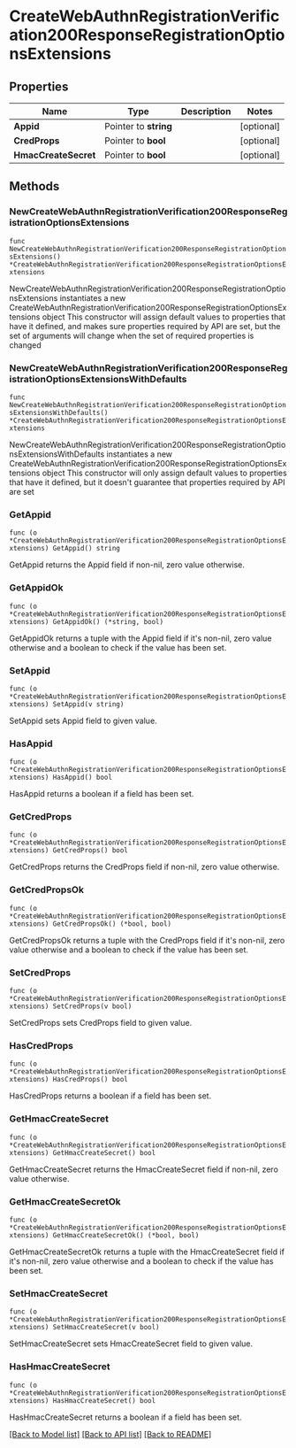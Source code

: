 # CreateWebAuthnRegistrationVerification200ResponseRegistrationOptionsExtensions

## Properties

Name | Type | Description | Notes
------------ | ------------- | ------------- | -------------
**Appid** | Pointer to **string** |  | [optional] 
**CredProps** | Pointer to **bool** |  | [optional] 
**HmacCreateSecret** | Pointer to **bool** |  | [optional] 

## Methods

### NewCreateWebAuthnRegistrationVerification200ResponseRegistrationOptionsExtensions

`func NewCreateWebAuthnRegistrationVerification200ResponseRegistrationOptionsExtensions() *CreateWebAuthnRegistrationVerification200ResponseRegistrationOptionsExtensions`

NewCreateWebAuthnRegistrationVerification200ResponseRegistrationOptionsExtensions instantiates a new CreateWebAuthnRegistrationVerification200ResponseRegistrationOptionsExtensions object
This constructor will assign default values to properties that have it defined,
and makes sure properties required by API are set, but the set of arguments
will change when the set of required properties is changed

### NewCreateWebAuthnRegistrationVerification200ResponseRegistrationOptionsExtensionsWithDefaults

`func NewCreateWebAuthnRegistrationVerification200ResponseRegistrationOptionsExtensionsWithDefaults() *CreateWebAuthnRegistrationVerification200ResponseRegistrationOptionsExtensions`

NewCreateWebAuthnRegistrationVerification200ResponseRegistrationOptionsExtensionsWithDefaults instantiates a new CreateWebAuthnRegistrationVerification200ResponseRegistrationOptionsExtensions object
This constructor will only assign default values to properties that have it defined,
but it doesn't guarantee that properties required by API are set

### GetAppid

`func (o *CreateWebAuthnRegistrationVerification200ResponseRegistrationOptionsExtensions) GetAppid() string`

GetAppid returns the Appid field if non-nil, zero value otherwise.

### GetAppidOk

`func (o *CreateWebAuthnRegistrationVerification200ResponseRegistrationOptionsExtensions) GetAppidOk() (*string, bool)`

GetAppidOk returns a tuple with the Appid field if it's non-nil, zero value otherwise
and a boolean to check if the value has been set.

### SetAppid

`func (o *CreateWebAuthnRegistrationVerification200ResponseRegistrationOptionsExtensions) SetAppid(v string)`

SetAppid sets Appid field to given value.

### HasAppid

`func (o *CreateWebAuthnRegistrationVerification200ResponseRegistrationOptionsExtensions) HasAppid() bool`

HasAppid returns a boolean if a field has been set.

### GetCredProps

`func (o *CreateWebAuthnRegistrationVerification200ResponseRegistrationOptionsExtensions) GetCredProps() bool`

GetCredProps returns the CredProps field if non-nil, zero value otherwise.

### GetCredPropsOk

`func (o *CreateWebAuthnRegistrationVerification200ResponseRegistrationOptionsExtensions) GetCredPropsOk() (*bool, bool)`

GetCredPropsOk returns a tuple with the CredProps field if it's non-nil, zero value otherwise
and a boolean to check if the value has been set.

### SetCredProps

`func (o *CreateWebAuthnRegistrationVerification200ResponseRegistrationOptionsExtensions) SetCredProps(v bool)`

SetCredProps sets CredProps field to given value.

### HasCredProps

`func (o *CreateWebAuthnRegistrationVerification200ResponseRegistrationOptionsExtensions) HasCredProps() bool`

HasCredProps returns a boolean if a field has been set.

### GetHmacCreateSecret

`func (o *CreateWebAuthnRegistrationVerification200ResponseRegistrationOptionsExtensions) GetHmacCreateSecret() bool`

GetHmacCreateSecret returns the HmacCreateSecret field if non-nil, zero value otherwise.

### GetHmacCreateSecretOk

`func (o *CreateWebAuthnRegistrationVerification200ResponseRegistrationOptionsExtensions) GetHmacCreateSecretOk() (*bool, bool)`

GetHmacCreateSecretOk returns a tuple with the HmacCreateSecret field if it's non-nil, zero value otherwise
and a boolean to check if the value has been set.

### SetHmacCreateSecret

`func (o *CreateWebAuthnRegistrationVerification200ResponseRegistrationOptionsExtensions) SetHmacCreateSecret(v bool)`

SetHmacCreateSecret sets HmacCreateSecret field to given value.

### HasHmacCreateSecret

`func (o *CreateWebAuthnRegistrationVerification200ResponseRegistrationOptionsExtensions) HasHmacCreateSecret() bool`

HasHmacCreateSecret returns a boolean if a field has been set.


[[Back to Model list]](../README.md#documentation-for-models) [[Back to API list]](../README.md#documentation-for-api-endpoints) [[Back to README]](../README.md)


